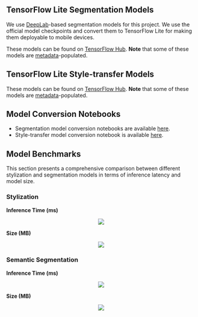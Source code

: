 ## TensorFlow Lite Segmentation Models
We use [DeepLab](https://github.com/tensorflow/models/tree/master/research/deeplab)-based segmentation models for this project. We use the official model checkpoints and convert them to TensorFlow Lite for making them deployable to mobile devices.

These models can be found on [TensorFlow Hub](https://tfhub.dev/s?deployment-format=lite&module-type=image-segmentation).  **Note** that some of these models are [metadata](https://www.tensorflow.org/lite/convert/metadata)-populated.

## TensorFlow Lite Style-transfer Models
These models can be found on [TensorFlow Hub](https://tfhub.dev/s?deployment-format=lite&module-type=image-style-transfer).  **Note** that some of these models are [metadata](https://www.tensorflow.org/lite/convert/metadata)-populated.

## Model Conversion Notebooks
* Segmentation model conversion notebooks are available [here](https://github.com/sayakpaul/Adventures-in-TensorFlow-Lite/blob/master/DeepLabV3).
* Style-transfer model conversion notebook is available [here](https://github.com/sayakpaul/Adventures-in-TensorFlow-Lite/blob/master/Magenta_arbitrary_style_transfer_model_conversion.ipynb).

## Model Benchmarks

This section presents a comprehensive comparison between different stylization and segmentation models in terms of inference latency and model size.

### Stylization

**Inference Time (ms)**

<div align="center"><img src="https://i.ibb.co/nmDtsNc/Screen-Shot-2020-10-02-at-3-19-16-PM.png"></img></div>

**Size (MB)**

<div align="center"><img src="https://i.ibb.co/ZG7XDBT/Screen-Shot-2020-10-02-at-3-19-25-PM.png"></img></div>

### Semantic Segmentation

**Inference Time (ms)**

<div align="center"><img src="https://i.ibb.co/kgYrQ97/Screen-Shot-2020-10-02-at-3-19-34-PM.png"></img></div>

**Size (MB)**

<div align="center"><img src="https://i.ibb.co/Zcm1R32/Screen-Shot-2020-10-02-at-3-19-47-PM.png"></img></div>
